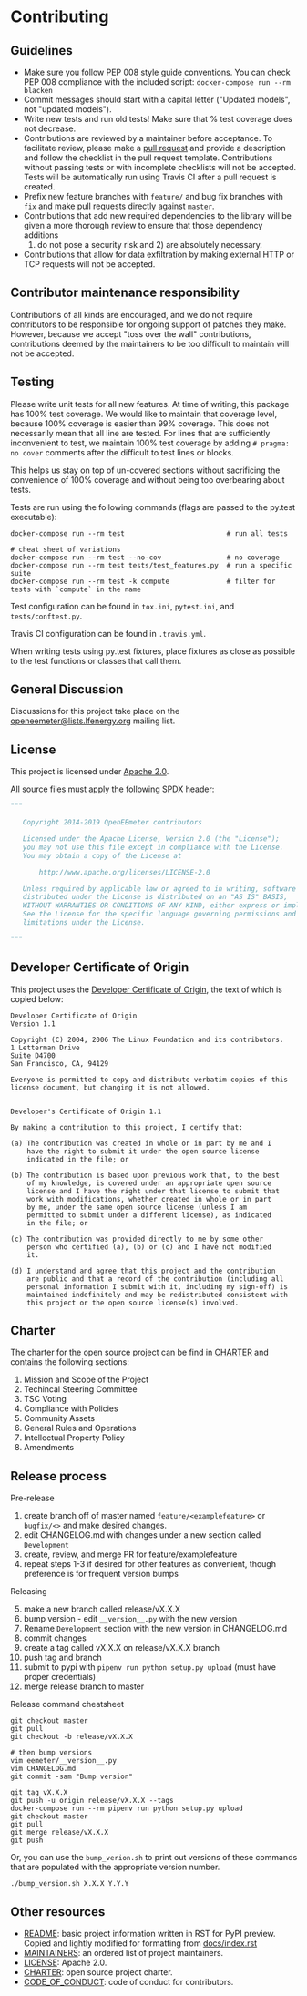 Contributing
============

Guidelines
----------

* Make sure you follow PEP 008 style guide conventions. You can check PEP 008
  compliance with the included script: `docker-compose run --rm blacken`
* Commit messages should start with a capital letter ("Updated models", not "updated models").
* Write new tests and run old tests! Make sure that % test coverage does not decrease.
* Contributions are reviewed by a maintainer before acceptance. To facilitate
  review, please make a [pull request](https://github.com/openeemeter/eemeter/pulls/new)
  and provide a description and follow the checklist in the pull request template.
  Contributions without passing tests or with incomplete checklists will not
  be accepted. Tests will be automatically run using Travis CI after a pull
  request is created.
* Prefix new feature branches with `feature/` and bug fix branches with `fix`
  and make pull requests directly against `master`.
* Contributions that add new required dependencies to the library will be
  given a more thorough review to ensure that those dependency additions
  1) do not pose a security risk and 2) are absolutely necessary.
* Contributions that allow for data exfiltration by making external HTTP or TCP
  requests will not be accepted.

Contributor maintenance responsibility
--------------------------------------

Contributions of all kinds are encouraged, and we do not require contributors
to be responsible for ongoing support of patches they make. However, because
we accept "toss over the wall" contributions, contributions deemed by the
maintainers to be too difficult to maintain will not be accepted.

Testing
-------

Please write unit tests for all new features. At time of writing, this
package has 100% test coverage. We would like to maintain that coverage level,
because 100% coverage is easier than 99% coverage. This does not necessarily
mean that all line are tested. For lines that are sufficiently inconvenient to
test, we maintain 100% test coverage by adding `# pragma: no cover` comments
after the difficult to test lines or blocks.

This helps us stay on top of un-covered sections without sacrificing the
convenience of 100% coverage and without being too overbearing about tests.

Tests are run using the following commands (flags are passed to the py.test
executable):

```
docker-compose run --rm test                         # run all tests

# cheat sheet of variations
docker-compose run --rm test --no-cov                # no coverage
docker-compose run --rm test tests/test_features.py  # run a specific suite
docker-compose run --rm test -k compute              # filter for tests with `compute` in the name
```

Test configuration can be found in `tox.ini`, `pytest.ini`, and `tests/conftest.py`.

Travis CI configuration can be found in `.travis.yml`.

When writing tests using py.test fixtures, place fixtures as close as possible
to the test functions or classes that call them.

General Discussion
------------------

Discussions for this project take place on the
[openeemeter@lists.lfenergy.org](https://lists.lfenergy.org/g/openeemeter/)
mailing list.

License
-------

This project is licensed under [Apache 2.0](LICENSE).

All source files must apply the following SPDX header:

``` python
"""

   Copyright 2014-2019 OpenEEmeter contributors

   Licensed under the Apache License, Version 2.0 (the "License");
   you may not use this file except in compliance with the License.
   You may obtain a copy of the License at

       http://www.apache.org/licenses/LICENSE-2.0

   Unless required by applicable law or agreed to in writing, software
   distributed under the License is distributed on an "AS IS" BASIS,
   WITHOUT WARRANTIES OR CONDITIONS OF ANY KIND, either express or implied.
   See the License for the specific language governing permissions and
   limitations under the License.

"""
```

Developer Certificate of Origin
-------------------------------

This project uses the
[Developer Certificate of Origin](https://developercertificate.org/),
the text of which is copied below:

```
Developer Certificate of Origin
Version 1.1

Copyright (C) 2004, 2006 The Linux Foundation and its contributors.
1 Letterman Drive
Suite D4700
San Francisco, CA, 94129

Everyone is permitted to copy and distribute verbatim copies of this
license document, but changing it is not allowed.


Developer's Certificate of Origin 1.1

By making a contribution to this project, I certify that:

(a) The contribution was created in whole or in part by me and I
    have the right to submit it under the open source license
    indicated in the file; or

(b) The contribution is based upon previous work that, to the best
    of my knowledge, is covered under an appropriate open source
    license and I have the right under that license to submit that
    work with modifications, whether created in whole or in part
    by me, under the same open source license (unless I am
    permitted to submit under a different license), as indicated
    in the file; or

(c) The contribution was provided directly to me by some other
    person who certified (a), (b) or (c) and I have not modified
    it.

(d) I understand and agree that this project and the contribution
    are public and that a record of the contribution (including all
    personal information I submit with it, including my sign-off) is
    maintained indefinitely and may be redistributed consistent with
    this project or the open source license(s) involved.
```

Charter
-------

The charter for the open source project can be find in [CHARTER](CHARTER) and
contains the following sections:

1. Mission and Scope of the Project
2. Techincal Steering Committee
3. TSC Voting
4. Compliance with Policies
5. Community Assets
6. General Rules and Operations
7. Intellectual Property Policy
8. Amendments

Release process
---------------

Pre-release

1. create branch off of master named `feature/<examplefeature>` or `bugfix/<>` and make desired changes.
2. edit CHANGELOG.md with changes under a new section called `Development`
3. create, review, and merge PR for feature/examplefeature
4. repeat steps 1-3 if desired for other features as convenient, though preference is for frequent version bumps

Releasing

5. make a new branch called release/vX.X.X
6. bump version - edit `__version__.py` with the new version
7. Rename `Development` section with the new version in CHANGELOG.md
8. commit changes
9. create a tag called vX.X.X on release/vX.X.X branch
10. push tag and branch
11. submit to pypi with `pipenv run python setup.py upload` (must have proper credentials)
12. merge release branch to master

Release command cheatsheet

```
git checkout master
git pull
git checkout -b release/vX.X.X

# then bump versions
vim eemeter/__version__.py
vim CHANGELOG.md
git commit -sam "Bump version"

git tag vX.X.X
git push -u origin release/vX.X.X --tags
docker-compose run --rm pipenv run python setup.py upload
git checkout master
git pull
git merge release/vX.X.X
git push
```

Or, you can use the `bump_verion.sh` to print out versions of these commands
that are populated with the appropriate version number.

```
./bump_version.sh X.X.X Y.Y.Y
```

Other resources
---------------

- [README](README.rst): basic project information written in RST for PyPI preview.
  Copied and lightly modified for formatting from [docs/index.rst](docs/index.rst)
- [MAINTAINERS](MAINTAINERS.md): an ordered list of project maintainers.
- [LICENSE](LICENSE): Apache 2.0.
- [CHARTER](CHARTER): open source project charter.
- [CODE_OF_CONDUCT](CODE_OF_CONDUCT.md): code of conduct for contributors.
